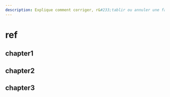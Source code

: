 ```yaml
---
description: Explique comment corriger, r&#233;tablir ou annuler une facture achat report&#233;e et cr&#233;er automatiquement une note de cr&#233;dit achat.
---
```


# ref

## chapter1

## chapter2

## chapter3
